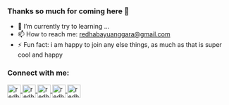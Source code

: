 ### Thanks so much for coming here 👋

- 🌱 I’m currently try to learning ...
- 📫 How to reach me: redhabayuanggara@gmail.com
- ⚡ Fun fact: i am happy to join any else things, as much as that is super cool and happy

<h3 align="left">Connect with me:</h3>
<p align="left">
<a href="https://www.linkedin.com/in/redha-bayu-anggara-55a219b9/" target="_blank">
  <img align="center" src="https://cdn2.iconfinder.com/data/icons/social-media-2285/512/1_Linkedin_unofficial_colored_svg-512.png" alt="redha-bayu-anggara" height="30" width="30" />
 </a>
<a href="https://medium.com/@redhabayuanggara" target="_blank">
  <img align="center" src="https://cdn1.iconfinder.com/data/icons/social-media-rounded-corners/512/Rounded_Medium3_svg-512.png" alt="redha-bayu-anggara" height="30" width="30" />
  <a href="https://twitter.com/redhaanggara" target="_blank">
  <img align="center" src="https://cdn2.iconfinder.com/data/icons/social-media-2285/512/1_Twitter3_colored_svg-512.png" alt="redha-bayu-anggara" height="30" width="30" />
 </a>
  <a href="https://www.instagram.com/redhabayuanggara/" target="_blank">
  <img align="center" src="https://cdn2.iconfinder.com/data/icons/social-media-2285/512/1_Instagram_colored_svg_1-512.png" alt="redha-bayu-anggara" height="30" width="30" />
 </a>
  </a>
  <a href="https://www.youtube.com/watch?v=gEPmA3USJdI" target="_blank">
  <img align="center" src="https://cdn4.iconfinder.com/data/icons/logos-and-brands/512/395_Youtube_logo-512.png" alt="redha-bayu-anggara" height="30" width="30" />
 </a>


</p>
